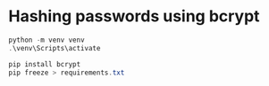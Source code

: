 # Hashing passwords using bcrypt

```powershell
python -m venv venv
.\venv\Scripts\activate

pip install bcrypt
pip freeze > requirements.txt

```
